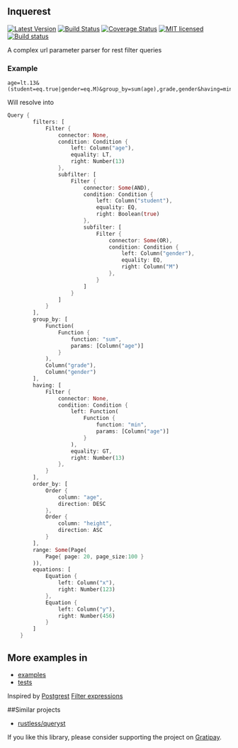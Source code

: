 ## Inquerest

[![Latest Version](https://img.shields.io/crates/v/inquerest.svg?style=flat-square)](https://crates.io/crates/inquerest)
[![Build Status](https://travis-ci.org/ivanceras/inquerest.svg?style=flat-square&branch=master)](https://travis-ci.org/ivanceras/inquerest)
[![Coverage Status](https://coveralls.io/repos/ivanceras/inquerest/badge.svg?style=flat-square&branch=master&service=github)](https://coveralls.io/github/ivanceras/inquerest?branch=master)
[![MIT licensed](https://img.shields.io/badge/license-MIT-blue.svg?style=flat-square)](./LICENSE)
[![Build status](https://ci.appveyor.com/api/projects/status/gu8t6gc5uxjfakge/branch/master?svg=true&style=flat-square)](https://ci.appveyor.com/project/ivanceras/inquerest/branch/master)

A complex url parameter parser for rest filter queries

### Example

```
age=lt.13&(student=eq.true|gender=eq.M)&group_by=sum(age),grade,gender&having=min(age)=gt.13&order_by=age.desc,height.asc&page=20&page_size=100&x=123&y=456

```
Will resolve into

```rust
Query {
        filters: [
            Filter {
                connector: None,
                condition: Condition {
                    left: Column("age"),
                    equality: LT,
                    right: Number(13)
                },
                subfilter: [
                    Filter {
                        connector: Some(AND),
                        condition: Condition {
                            left: Column("student"),
                            equality: EQ,
                            right: Boolean(true)
                        },
                        subfilter: [
                            Filter {
                                connector: Some(OR),
                                condition: Condition {
                                    left: Column("gender"),
                                    equality: EQ,
                                    right: Column("M")
                                },
                            }
                        ]
                    }
                ]
            }
        ],
        group_by: [
            Function(
                Function {
                    function: "sum",
                    params: [Column("age")]
                }
            ),
            Column("grade"),
            Column("gender")
        ],
        having: [
            Filter {
                connector: None,
                condition: Condition {
                    left: Function(
                        Function {
                            function: "min",
                            params: [Column("age")]
                        }
                    ),
                    equality: GT,
                    right: Number(13)
                },
            }
        ],
        order_by: [
            Order {
                column: "age",
                direction: DESC
            },
            Order {
                column: "height",
                direction: ASC
            }
        ],
        range: Some(Page( 
			Page{ page: 20, page_size:100 } 
		)),
        equations: [
            Equation {
                left: Column("x"),
                right: Number(123)
            },
            Equation {
                left: Column("y"),
                right: Number(456)
            }
        ]
    }

```
## More examples in

* [examples](https://github.com/ivanceras/inquerest/tree/master/examples)
* [tests](https://github.com/ivanceras/inquerest/tree/master/tests)

Inspired by [Postgrest](https://github.com/begriffs/postgrest)  [Filter expressions](https://github.com/begriffs/postgrest/wiki/Routing)

##Similar projects

* [rustless/queryst](https://github.com/rustless/queryst)


If you like this library, please consider supporting the project on [Gratipay](https://gratipay.com/~ivanceras/). 

